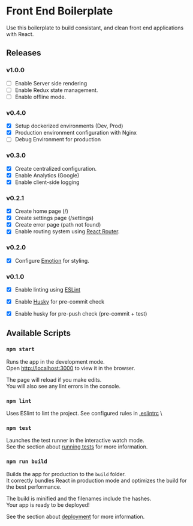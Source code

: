# Front End Boilerplate

Use this boilerplate to build consistant, and clean front end applications with React.

## Releases

### v1.0.0
- [ ] Enable Server side rendering
- [ ] Enable Redux state management.
- [ ] Enable offline mode.

### v0.4.0
- [x] Setup dockerized environments (Dev, Prod)
- [x] Production environment configuration with Nginx
- [ ] Debug Environment for production

### v0.3.0
- [x] Create centralized configuration.
- [x] Enable Analytics (Google)
- [x] Enable client-side logging

### v0.2.1
- [x] Create home page (/)
- [x] Create settings page (/settings)
- [x] Create error page (path not found)
- [x] Enable routing system using [React Router](https://reactrouter.com/).

### v0.2.0
- [x] Configure [Emotion](https://emotion.sh/) for styling.

### v0.1.0
- [x] Enable linting using [ESLint](https://eslint.org/)
- [x] Enable [Husky](https://typicode.github.io/husky) for pre-commit check
- [x] Enable husky for pre-push check (pre-commit + test)


## Available Scripts

### `npm start`

Runs the app in the development mode.\
Open [http://localhost:3000](http://localhost:3000) to view it in the browser.

The page will reload if you make edits.\
You will also see any lint errors in the console.

### `npm lint`

Uses ESlint to lint the project. See configured rules in [.eslintrc](./.eslintrc) \
### `npm test`

Launches the test runner in the interactive watch mode.\
See the section about [running tests](https://facebook.github.io/create-react-app/docs/running-tests) for more information.

### `npm run build`

Builds the app for production to the `build` folder.\
It correctly bundles React in production mode and optimizes the build for the best performance.

The build is minified and the filenames include the hashes.\
Your app is ready to be deployed!

See the section about [deployment](https://facebook.github.io/create-react-app/docs/deployment) for more information.
